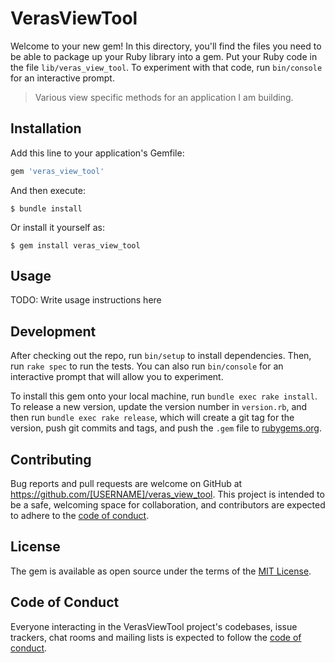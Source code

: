 # VerasViewTool

Welcome to your new gem! In this directory, you'll find the files you need to be able to package up your Ruby library into a gem. Put your Ruby code in the file `lib/veras_view_tool`. To experiment with that code, run `bin/console` for an interactive prompt.

> Various view specific methods for an application I am building.

## Installation

Add this line to your application's Gemfile:

```ruby
gem 'veras_view_tool'
```

And then execute:

    $ bundle install

Or install it yourself as:

    $ gem install veras_view_tool

## Usage

TODO: Write usage instructions here

## Development

After checking out the repo, run `bin/setup` to install dependencies. Then, run `rake spec` to run the tests. You can also run `bin/console` for an interactive prompt that will allow you to experiment.

To install this gem onto your local machine, run `bundle exec rake install`. To release a new version, update the version number in `version.rb`, and then run `bundle exec rake release`, which will create a git tag for the version, push git commits and tags, and push the `.gem` file to [rubygems.org](https://rubygems.org).

## Contributing

Bug reports and pull requests are welcome on GitHub at https://github.com/[USERNAME]/veras_view_tool. This project is intended to be a safe, welcoming space for collaboration, and contributors are expected to adhere to the [code of conduct](https://github.com/[USERNAME]/veras_view_tool/blob/master/CODE_OF_CONDUCT.md).


## License

The gem is available as open source under the terms of the [MIT License](https://opensource.org/licenses/MIT).

## Code of Conduct

Everyone interacting in the VerasViewTool project's codebases, issue trackers, chat rooms and mailing lists is expected to follow the [code of conduct](https://github.com/[USERNAME]/veras_view_tool/blob/master/CODE_OF_CONDUCT.md).
